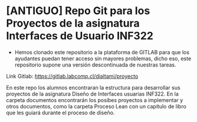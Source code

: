 # [ANTIGUO] Repo Git para los Proyectos de la asignatura Interfaces de Usuario INF322

* Hemos clonado este repositorio a la plataforma de GITLAB para que los ayudantes puedan tener acceso sin mayores problemas, dicho eso, este repositorio supone una versión descontinuada de nuestras tareas.

Link Gitlab: https://gitlab.labcomp.cl/dialtami/proyecto

En este repo los alumnos encontraran la estructura para desarrollar sus proyectos de la asignatura Diseño de Interfaces usuarias INF322. En la carpeta documentos encontrarán los posibes proyectos a implementar  y otros documentos, como la carpeta Proceso Lean con un capítulo de libro que les guiará durante el proceso de diseño. 
